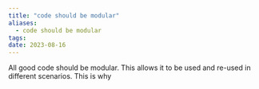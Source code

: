 ```yaml
---
title: "code should be modular"
aliases:
  - code should be modular
tags:
date: 2023-08-16
---
```


All good code should be modular. This allows it to be used and re-used in different scenarios. This is why 